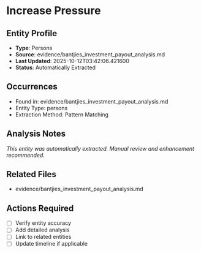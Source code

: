 # Increase Pressure

## Entity Profile
- **Type**: Persons
- **Source**: evidence/bantjies_investment_payout_analysis.md
- **Last Updated**: 2025-10-12T03:42:06.421600
- **Status**: Automatically Extracted

## Occurrences
- Found in: evidence/bantjies_investment_payout_analysis.md
- Entity Type: persons
- Extraction Method: Pattern Matching

## Analysis Notes
*This entity was automatically extracted. Manual review and enhancement recommended.*

## Related Files
- evidence/bantjies_investment_payout_analysis.md

## Actions Required
- [ ] Verify entity accuracy
- [ ] Add detailed analysis
- [ ] Link to related entities
- [ ] Update timeline if applicable
